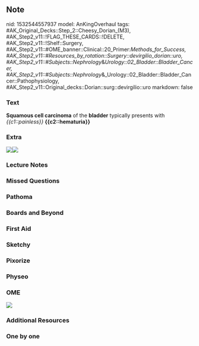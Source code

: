 ## Note
nid: 1532544557937
model: AnKingOverhaul
tags: #AK_Original_Decks::Step_2::Cheesy_Dorian_(M3), #AK_Step2_v11::!FLAG_THESE_CARDS::!DELETE, #AK_Step2_v11::!Shelf::Surgery, #AK_Step2_v11::#OME_banner::Clinical::20_Primer:_Methods_for_Success, #AK_Step2_v11::#Resources_by_rotation::Surgery::devirgilio_dorian::uro, #AK_Step2_v11::#Subjects::Nephrology_&_Urology::02_Bladder::Bladder_Cancer, #AK_Step2_v11::#Subjects::Nephrology_&_Urology::02_Bladder::Bladder_Cancer::Pathophysiology, #AK_Step2_v11::Original_decks::Dorian::surg::devirgilio::uro
markdown: false

### Text
<div>
  <b>Squamous cell carcinoma</b> of the <b>bladder</b> typically
  presents with <i>{{c1::painless}}</i> <b>{{c2::hematuria}}</b>
</div>

### Extra
<img src="paste-1180733754310657.jpg"><img src=
"paste-401965989232641.jpg">

### Lecture Notes


### Missed Questions


### Pathoma


### Boards and Beyond


### First Aid


### Sketchy


### Pixorize


### Physeo


### OME
<div class="ome-widget">
  <a href="https://onlinemeded.org/spa/surgery?ref=anki"><img src=
  "_OME_AnkiFlashcards_Topic_2.png"></a>
</div>

### Additional Resources


### One by one


